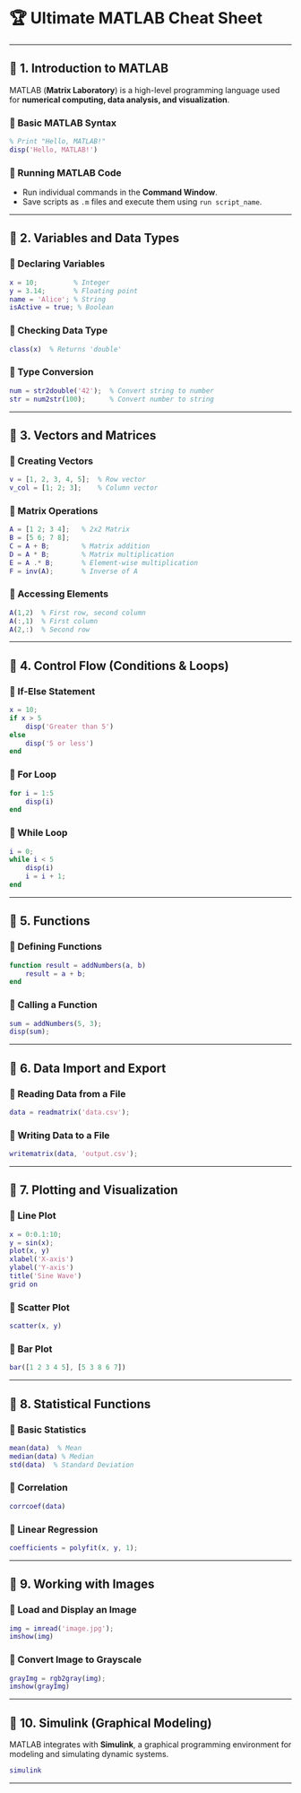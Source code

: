 # 🏆 Ultimate MATLAB Cheat Sheet

---

## 📌 1. Introduction to MATLAB

MATLAB (**Matrix Laboratory**) is a high-level programming language used for **numerical computing, data analysis, and visualization**.

### 🔹 Basic MATLAB Syntax
```matlab
% Print "Hello, MATLAB!"
disp('Hello, MATLAB!')
```

### 🔹 Running MATLAB Code
- Run individual commands in the **Command Window**.
- Save scripts as `.m` files and execute them using `run script_name`.

---

## 📌 2. Variables and Data Types

### 🔹 Declaring Variables
```matlab
x = 10;         % Integer
y = 3.14;       % Floating point
name = 'Alice'; % String
isActive = true; % Boolean
```

### 🔹 Checking Data Type
```matlab
class(x)  % Returns 'double'
```

### 🔹 Type Conversion
```matlab
num = str2double('42');  % Convert string to number
str = num2str(100);      % Convert number to string
```

---

## 📌 3. Vectors and Matrices

### 🔹 Creating Vectors
```matlab
v = [1, 2, 3, 4, 5];  % Row vector
v_col = [1; 2; 3];    % Column vector
```

### 🔹 Matrix Operations
```matlab
A = [1 2; 3 4];   % 2x2 Matrix
B = [5 6; 7 8];
C = A + B;        % Matrix addition
D = A * B;        % Matrix multiplication
E = A .* B;       % Element-wise multiplication
F = inv(A);       % Inverse of A
```

### 🔹 Accessing Elements
```matlab
A(1,2)  % First row, second column
A(:,1)  % First column
A(2,:)  % Second row
```

---

## 📌 4. Control Flow (Conditions & Loops)

### 🔹 If-Else Statement
```matlab
x = 10;
if x > 5
    disp('Greater than 5')
else
    disp('5 or less')
end
```

### 🔹 For Loop
```matlab
for i = 1:5
    disp(i)
end
```

### 🔹 While Loop
```matlab
i = 0;
while i < 5
    disp(i)
    i = i + 1;
end
```

---

## 📌 5. Functions

### 🔹 Defining Functions
```matlab
function result = addNumbers(a, b)
    result = a + b;
end
```

### 🔹 Calling a Function
```matlab
sum = addNumbers(5, 3);
disp(sum);
```

---

## 📌 6. Data Import and Export

### 🔹 Reading Data from a File
```matlab
data = readmatrix('data.csv');
```

### 🔹 Writing Data to a File
```matlab
writematrix(data, 'output.csv');
```

---

## 📌 7. Plotting and Visualization

### 🔹 Line Plot
```matlab
x = 0:0.1:10;
y = sin(x);
plot(x, y)
xlabel('X-axis')
ylabel('Y-axis')
title('Sine Wave')
grid on
```

### 🔹 Scatter Plot
```matlab
scatter(x, y)
```

### 🔹 Bar Plot
```matlab
bar([1 2 3 4 5], [5 3 8 6 7])
```

---

## 📌 8. Statistical Functions

### 🔹 Basic Statistics
```matlab
mean(data)  % Mean
median(data) % Median
std(data)  % Standard Deviation
```

### 🔹 Correlation
```matlab
corrcoef(data)
```

### 🔹 Linear Regression
```matlab
coefficients = polyfit(x, y, 1);
```

---

## 📌 9. Working with Images

### 🔹 Load and Display an Image
```matlab
img = imread('image.jpg');
imshow(img)
```

### 🔹 Convert Image to Grayscale
```matlab
grayImg = rgb2gray(img);
imshow(grayImg)
```

---

## 📌 10. Simulink (Graphical Modeling)

MATLAB integrates with **Simulink**, a graphical programming environment for modeling and simulating dynamic systems.

```matlab
simulink
```

---
